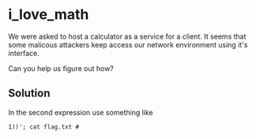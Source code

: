 # i_love_math

We were asked to host a calculator as a service for a client. It seems that some malicous attackers keep access our network environment using it's interface. 

Can you help us figure out how?

## Solution
In the second expression use something like 
```
1))'; cat flag.txt #
```
